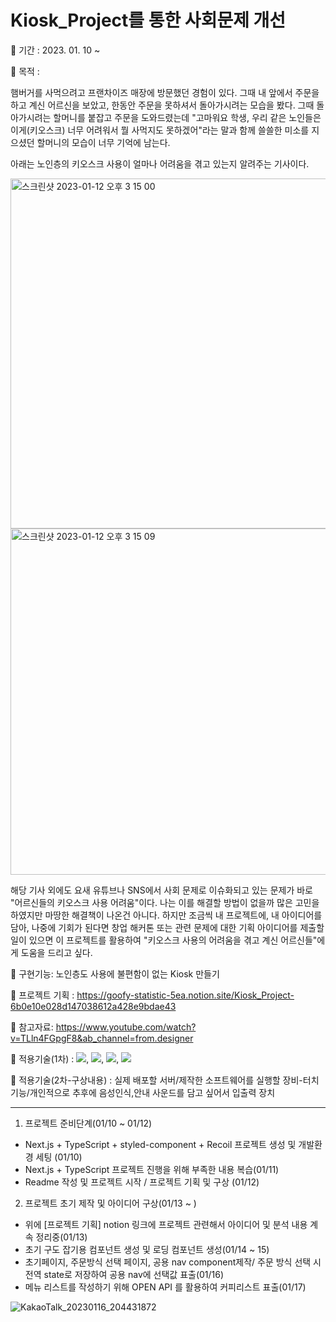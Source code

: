 # Kiosk_Project를 통한 사회문제 개선

🐶 기간 : 2023. 01. 10 ~

🐶 목적 :

햄버거를 사먹으려고 프랜차이즈 매장에 방문했던 경험이 있다. 그때 내 앞에서 주문을 하고 계신 어르신을 보았고, 한동안 주문을 못하셔서 돌아가시려는 모습을 봤다. 그때 돌아가시려는 할머니를 붙잡고 주문을 도와드렸는데 "고마워요 학생, 우리 같은 노인들은 이게(키오스크) 너무 어려워서 뭘 사먹지도 못하겠어"라는 말과 함께 쓸쓸한 미소를 지으셨던 할머니의 모습이 너무 기억에 남는다.

아래는 노인층의 키오스크 사용이 얼마나 어려움을 겪고 있는지 알려주는 기사이다.

<img width="560" alt="스크린샷 2023-01-12 오후 3 15 00" src="https://user-images.githubusercontent.com/98578138/211991984-3d8e647d-8f06-4053-9b99-2fc7a8d4402a.png">
<img width="554" alt="스크린샷 2023-01-12 오후 3 15 09" src="https://user-images.githubusercontent.com/98578138/211992046-5dbdfa01-e70d-45a5-aea0-f141c8b3f583.png">

해당 기사 외에도 요새 유튜브나 SNS에서 사회 문제로 이슈화되고 있는 문제가 바로 "어르신들의 키오스크 사용 어려움"이다. 나는 이를 해결할 방법이 없을까 많은 고민을 하였지만 마땅한 해결책이 나온건 아니다. 하지만 조금씩 내 프로젝트에, 내 아이디어를 담아, 나중에 기회가 된다면 창업 해커톤 또는 관련 문제에 대한 기획 아이디어를 제출할 일이 있으면 이 프로젝트를 활용하여 "키오스크 사용의 어려움을 겪고 계신 어르신들"에게 도움을 드리고 싶다.

🐶 구현기능: 노인층도 사용에 불편함이 없는 Kiosk 만들기

🐶 프로젝트 기획 : https://goofy-statistic-5ea.notion.site/Kiosk_Project-6b0e10e028d147038612a428e9bdae43

🐶 참고자료: https://www.youtube.com/watch?v=TLln4FGpgF8&ab_channel=from.designer

🐶 적용기술(1차) : <img src="https://img.shields.io/badge/Next.js-gray?style=flat&logo=Next.js&logoColor=white&magin-left=5px"/>, <img src="https://img.shields.io/badge/TypeScript-blue?style=flat&logo=TypeScript&logoColor=white&magin-left=5px"/>, <img src="https://img.shields.io/badge/styled_components-green?style=flat&logo=styledcomponents&logoColor=white&magin-left=5px"/>, <img src="https://img.shields.io/badge/Recoil-purple?style=flat&logo=Recoil&logoColor=white&magin-left=5px"/>

🐶 적용기술(2차-구상내용) : 실제 배포할 서버/제작한 소프트웨어를 실행할 장비-터치기능/개인적으로 추후에 음성인식,안내 사운드를 담고 싶어서 입출력 장치

---

1. 프로젝트 준비단계(01/10 ~ 01/12)

- Next.js + TypeScript + styled-component + Recoil 프로젝트 생성 및 개발환경 세팅 (01/10)
- Next.js + TypeScript 프로젝트 진행을 위해 부족한 내용 복습(01/11)
- Readme 작성 및 프로젝트 시작 / 프로젝트 기획 및 구상 (01/12)

2. 프로젝트 초기 제작 및 아이디어 구상(01/13 ~ )

- 위에 [프로젝트 기획] notion 링크에 프로젝트 관련해서 아이디어 및 분석 내용 계속 정리중(01/13)
- 초기 구도 잡기용 컴포넌트 생성 및 로딩 컴포넌트 생성(01/14 ~ 15)
- 초기페이지, 주문방식 선택 페이지, 공용 nav component제작/ 주문 방식 선택 시 전역 state로 저장하여 공용 nav에 선택값 표출(01/16)
- 메뉴 리스트를 작성하기 위해 OPEN API 를 활용하여 커피리스트 표출(01/17)

![KakaoTalk_20230116_204431872](https://user-images.githubusercontent.com/98578138/212671305-d1135ed6-8cbe-4de4-9707-c4d2234b05a2.png)

